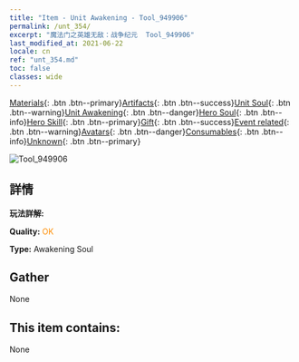 ```yaml
---
title: "Item - Unit Awakening - Tool_949906"
permalink: /unt_354/
excerpt: "魔法门之英雄无敌：战争纪元  Tool_949906"
last_modified_at: 2021-06-22
locale: cn
ref: "unt_354.md"
toc: false
classes: wide
---
```

 [Materials](/ItemsCN/){: .btn .btn--primary}[Artifacts](/ItemsCN/Artifacts/){: .btn .btn--success}[Unit Soul](/ItemsCN/UnitSoul/){: .btn .btn--warning}[Unit Awakening](/ItemsCN/UnitAwakening/){: .btn .btn--danger}[Hero Soul](/ItemsCN/HeroSoul/){: .btn .btn--info}[Hero Skill](/ItemsCN/HeroSkill/){: .btn .btn--primary}[Gift](/ItemsCN/Gift/){: .btn .btn--success}[Event related](/ItemsCN/Events/){: .btn .btn--warning}[Avatars](/ItemsCN/Avatars/){: .btn .btn--danger}[Consumables](/ItemsCN/Consumables/){: .btn .btn--info}[Unknown](/ItemsCN/Unknown/){: .btn .btn--primary}

 ![Tool_949906](/images/u/tia_longgui.jpg)

## 詳情
 **玩法詳解:** 

 **Quality:** <span style="color: #FF8C00">OK</span>

 **Type:** Awakening Soul

## Gather

  None

## This item contains:

  None

